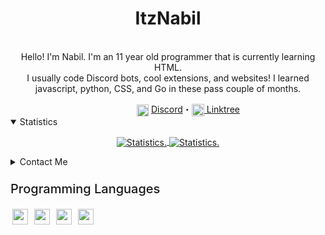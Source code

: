 <div>
  <p align="center">
    <!-- <img src="https://avatars.githubusercontent.com/u/81329611?s=460&u=766235248cae24508f5915605823d46f86f14ec9&v=4" width="30%"> -->
    <h1 align="center" >ItzNabil</h1>
    <br>
    <div align="center">
      Hello! I'm Nabil. I'm an 11 year old programmer that is currently learning HTML.<br>
      I usually code Discord bots, cool extensions, and websites! I learned javascript, python, CSS, and Go in these pass couple of months.<br>
    </div>
  </p>
  <div style="display: flex; text-align: center; position: relative; left: 50%; transform: translateX(-50px);" align="center">
    <div>
      <img src="https://img.icons8.com/color/1600/discord-new-logo.png" width="19px" style="text-align:center" align="center">
      <a href="https://discord.com/users/811706055914422303">Discord</a>・<img src="https://cdn.discordapp.com/attachments/817429908955201578/824402306992570468/YouTube.png" width="20px" style="text-align:center" align="center"><a href="https://youtube.com/c/ItzNabil/"> Linktree</a>
    </div>
  </div>

<details style="cursor: pointer;" open>
  <summary>Statistics</summary>
<p align=center>
<a href="https://github.com/nabilafk">
<!--   <img align="center" src="https://github-readme-stats.vercel.app/api?username=nabilafk&show_icons=true&include_all_commits=true&show_icons=true&title_color=303030&icon_color=303030&text_color=303030&bg_color=ffffff&hide_border=true" alt="Statistics." /> -->
<!--   <img align="center" src="https://github-readme-stats.vercel.app/api/top-langs/?username=nabilafk&show_icons=true&show_icons=true&title_color=000&icon_color=303030&text_color=303030&bg_color=ffffff&hide_border=true" alt="Statistics." /> -->
  <img align="center" src="https://github-readme-stats.vercel.app/api?username=nabilafk&show_icons=true&include_all_commits=true&show_icons=true&title_color=fff&icon_color=f0f0f0&text_color=f0f0f0&bg_color=151b22&hide_border=true" alt="Statistics." />
  <img align="center" src="https://github-readme-stats.vercel.app/api/top-langs/?username=nabilafk&show_icons=true&show_icons=true&title_color=&icon_color=f0f0f0&text_color=f0f0f0&bg_color=151b22&hide_border=true" alt="Statistics." />
</a>
</p>
</details>

<details style="cursor: pointer;">
  <summary style="margin-bottom: 3px">Contact Me</summary>
       <img src="https://img.icons8.com/color/1600/discord-new-logo.png" width="19px " style="text-align:center" align="center">
       <a href="https://discord.com/users/811706055914422303"> Misspoken#1122</a>
  <br>
       <img src="https://cdn.discordapp.com/attachments/817429908955201578/824402306992570468/YouTube.png" width="19px " style="text-align:center" align="center">
       <a href="https://youtube.com/c/ItzNabil"> ItzNabil</a>
  <br>     If you need help with anything, message me on Discord. I'm mostly active on there!
</details>

<div width="100%" height="1px" style="background: linear-gradient(to right, transparent, lightgrey, transparent); margin: 10px;"></div>
<p style="font-size: 20px;  font-weight: 500;">Programming Languages</p>
<div>
  <img src="https://cdn.freebiesupply.com/logos/large/2x/python-5-logo-png-transparent.png" align="center" width="25px" style="padding: 0 3px;">
  <img src="https://upload.wikimedia.org/wikipedia/commons/6/6a/JavaScript-logo.png" align="center" width="25px" style="padding: 0 3px;">
  <img src="https://cdn.discordapp.com/attachments/817447136585056307/822673134716715018/unknown.png" align="center" width="25px" style="padding: 0 3px;">
  <img src="https://tech.bodyfitstation.com/wp-content/uploads/2019/02/golang-logo.png" align="center" width="25px" style="padding: 0 3px;">
</div>
